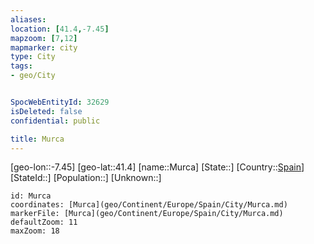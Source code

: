```yaml
---
aliases: 
location: [41.4,-7.45]
mapzoom: [7,12] 
mapmarker: city 
type: City
tags:
- geo/City


SpocWebEntityId: 32629
isDeleted: false
confidential: public

title: Murca
---
```

[geo-lon::-7.45]
[geo-lat::41.4]
[name::Murca]
[State::]
[Country::[Spain](geo/Continent/Europe/Spain.md)]
[StateId::]
[Population::]
[Unknown::]


```leaflet
id: Murca
coordinates: [Murca](geo/Continent/Europe/Spain/City/Murca.md)
markerFile: [Murca](geo/Continent/Europe/Spain/City/Murca.md)
defaultZoom: 11 
maxZoom: 18
```


